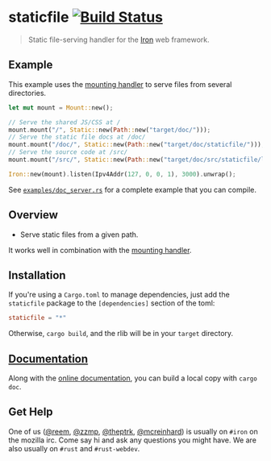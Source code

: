 staticfile [![Build Status](https://secure.travis-ci.org/iron/staticfile.png?branch=master)](https://travis-ci.org/iron/staticfile)
====

> Static file-serving handler for the [Iron](https://github.com/iron/iron) web framework.

## Example

This example uses the [mounting handler][mounting-handler] to serve files from several directories.

```rust
let mut mount = Mount::new();

// Serve the shared JS/CSS at /
mount.mount("/", Static::new(Path::new("target/doc/")));
// Serve the static file docs at /doc/
mount.mount("/doc/", Static::new(Path::new("target/doc/staticfile/")));
// Serve the source code at /src/
mount.mount("/src/", Static::new(Path::new("target/doc/src/staticfile/lib.rs.html")));

Iron::new(mount).listen(Ipv4Addr(127, 0, 0, 1), 3000).unwrap();
```

See [`examples/doc_server.rs`](examples/doc_server.rs) for a complete example that you can compile.

## Overview

- Serve static files from a given path.

It works well in combination with the [mounting handler][mounting-handler].

## Installation

If you're using a `Cargo.toml` to manage dependencies, just add the `staticfile` package to the `[dependencies]` section of the toml:

```toml
staticfile = "*"
```

Otherwise, `cargo build`, and the rlib will be in your `target` directory.

## [Documentation](http://ironframework.io/doc/staticfile)

Along with the [online documentation](http://ironframework.io/doc/staticfile),
you can build a local copy with `cargo doc`.

## Get Help

One of us ([@reem](https://github.com/reem/), [@zzmp](https://github.com/zzmp/),
[@theptrk](https://github.com/theptrk/), [@mcreinhard](https://github.com/mcreinhard))
is usually on `#iron` on the mozilla irc. Come say hi and ask any questions you might have.
We are also usually on `#rust` and `#rust-webdev`.

[mounting-handler]: https://github.com/iron/mount
